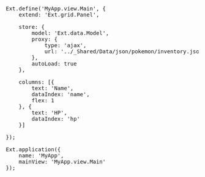 <pre class="runnable run">
Ext.define('MyApp.view.Main', {
    extend: 'Ext.grid.Panel',

    store: {
        model: 'Ext.data.Model',
        proxy: {
            type: 'ajax',
            url: '../_Shared/Data/json/pokemon/inventory.json'
        },
        autoLoad: true
    },
    
    columns: [{
        text: 'Name',
        dataIndex: 'name',
        flex: 1
    }, {
        text: 'HP',
        dataIndex: 'hp'
    }]

});

Ext.application({
    name: 'MyApp',
    mainView: 'MyApp.view.Main'
});

</pre>
